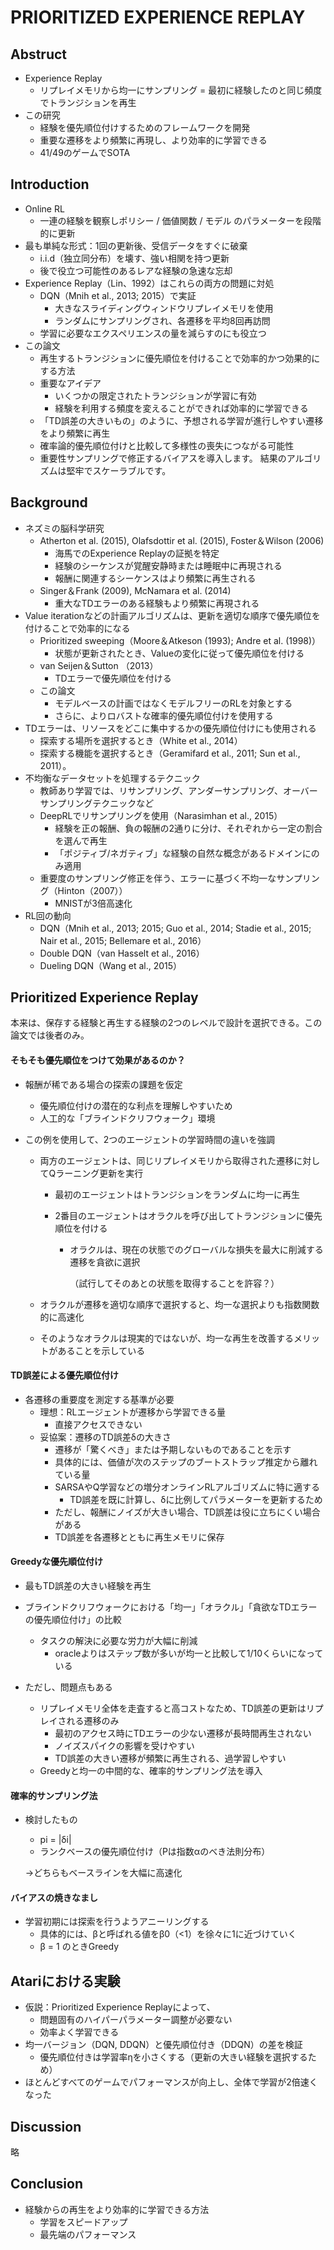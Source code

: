 # PRIORITIZED EXPERIENCE REPLAY

## Abstruct

- Experience Replay
  - リプレイメモリから均一にサンプリング = 最初に経験したのと同じ頻度でトランジションを再生
- この研究
  - 経験を優先順位付けするためのフレームワークを開発
  - 重要な遷移をより頻繁に再現し、より効率的に学習できる
  - 41/49のゲームでSOTA

## Introduction

- Online RL
  - 一連の経験を観察しポリシー / 価値関数 / モデル のパラメーターを段階的に更新
- 最も単純な形式：1回の更新後、受信データをすぐに破棄
  - i.i.d（独立同分布）を壊す、強い相関を持つ更新
  - 後で役立つ可能性のあるレアな経験の急速な忘却
- Experience Replay（Lin、1992）はこれらの両方の問題に対処
  - DQN（Mnih et al., 2013; 2015）で実証
    - 大きなスライディングウィンドウリプレイメモリを使用
    - ランダムにサンプリングされ、各遷移を平均8回再訪問
  - 学習に必要なエクスペリエンスの量を減らすのにも役立つ
- この論文
  - 再生するトランジションに優先順位を付けることで効率的かつ効果的にする方法
  - 重要なアイデア
    - いくつかの限定されたトランジションが学習に有効
    - 経験を利用する頻度を変えることができれば効率的に学習できる
  - 「TD誤差の大きいもの」のように、予想される学習が進行しやすい遷移をより頻繁に再生
  - 確率論的優先順位付けと比較して多様性の喪失につながる可能性
  - 重要性サンプリングで修正するバイアスを導入します。 結果のアルゴリズムは堅牢でスケーラブルです。

## Background

- ネズミの脳科学研究
  - Atherton et al. (2015), Olafsdottir et al. (2015), Foster＆Wilson (2006)
    - 海馬でのExperience Replayの証拠を特定
    - 経験のシーケンスが覚醒安静時または睡眠中に再現される
    - 報酬に関連するシーケンスはより頻繁に再生される
  - Singer＆Frank (2009), McNamara et al. (2014)
    - 重大なTDエラーのある経験もより頻繁に再現される
- Value iterationなどの計画アルゴリズムは、更新を適切な順序で優先順位を付けることで効率的になる
  - Prioritized sweeping（Moore＆Atkeson (1993); Andre et al. (1998)）
    - 状態が更新されたとき、Valueの変化に従って優先順位を付ける
  - van Seijen＆Sutton （2013）
    - TDエラーで優先順位を付ける
  - この論文
    - モデルベースの計画ではなくモデルフリーのRLを対象とする
    - さらに、よりロバストな確率的優先順位付けを使用する
- TDエラーは、リソースをどこに集中するかの優先順位付けにも使用される
  - 探索する場所を選択するとき（White et al., 2014）
  - 探索する機能を選択するとき（Geramifard et al., 2011; Sun et al., 2011）。
- 不均衡なデータセットを処理するテクニック
  - 教師あり学習では、リサンプリング、アンダーサンプリング、オーバーサンプリングテクニックなど
  - DeepRLでリサンプリングを使用（Narasimhan et al., 2015）
    - 経験を正の報酬、負の報酬の2通りに分け、それぞれから一定の割合を選んで再生
    - 「ポジティブ/ネガティブ」な経験の自然な概念があるドメインにのみ適用
  - 重要度のサンプリング修正を伴う、エラーに基づく不均一なサンプリング（Hinton（2007））
    - MNISTが3倍高速化
- RL回の動向
  - DQN（Mnih et al., 2013; 2015; Guo et al., 2014; Stadie et al., 2015; Nair et al., 2015; Bellemare et al., 2016）
  - Double DQN（van Hasselt et al., 2016）
  - Dueling DQN（Wang et al., 2015）

## Prioritized Experience Replay

本来は、保存する経験と再生する経験の2つのレベルで設計を選択できる。この論文では後者のみ。

#### そもそも優先順位をつけて効果があるのか？

- 報酬が稀である場合の探索の課題を仮定

  - 優先順位付けの潜在的な利点を理解しやすいため
  - 人工的な「ブラインドクリフウォーク」環境

- この例を使用して、2つのエージェントの学習時間の違いを強調

  - 両方のエージェントは、同じリプレイメモリから取得された遷移に対してQラーニング更新を実行

    - 最初のエージェントはトランジションをランダムに均一に再生

    - 2番目のエージェントはオラクルを呼び出してトランジションに優先順位を付ける

      - オラクルは、現在の状態でのグローバルな損失を最大に削減する遷移を貪欲に選択

        （試行してそのあとの状態を取得することを許容？）

  - オラクルが遷移を適切な順序で選択すると、均一な選択よりも指数関数的に高速化

  - そのようなオラクルは現実的ではないが、均一な再生を改善するメリットがあることを示している

#### TD誤差による優先順位付け

- 各遷移の重要度を測定する基準が必要
  - 理想：RLエージェントが遷移から学習できる量
    - 直接アクセスできない
  - 妥協案：遷移のTD誤差δの大きさ
    - 遷移が「驚くべき」または予期しないものであることを示す
    - 具体的には、価値が次のステップのブートストラップ推定から離れている量
    - SARSAやQ学習などの増分オンラインRLアルゴリズムに特に適する
      - TD誤差を既に計算し、δに比例してパラメーターを更新するため
    - ただし、報酬にノイズが大きい場合、TD誤差は役に立ちにくい場合がある
    - TD誤差を各遷移とともに再生メモリに保存

#### Greedyな優先順位付け

- 最もTD誤差の大きい経験を再生

- ブラインドクリフウォークにおける「均一」「オラクル」「貪欲なTDエラーの優先順位付け」の比較
  - タスクの解決に必要な労力が大幅に削減
    - oracleよりはステップ数が多いが均一と比較して1/10くらいになっている
- ただし、問題点もある
  - リプレイメモリ全体を走査すると高コストなため、TD誤差の更新はリプレイされる遷移のみ
    - 最初のアクセス時にTDエラーの少ない遷移が長時間再生されない
    - ノイズスパイクの影響を受けやすい
    - TD誤差の大きい遷移が頻繁に再生される、過学習しやすい
  - Greedyと均一の中間的な、確率的サンプリング法を導入

#### 確率的サンプリング法

- 検討したもの

  - pi = |δi|
  - ランクベースの優先順位付け（Pは指数αのべき法則分布）

  →どちらもベースラインを大幅に高速化

#### バイアスの焼きなまし

- 学習初期には探索を行うようアニーリングする
  - 具体的には、βと呼ばれる値をβ0（<1）を徐々に1に近づけていく
  - β = 1 のときGreedy

## Atariにおける実験

- 仮説：Prioritized Experience Replayによって、
  - 問題固有のハイパーパラメーター調整が必要ない
  - 効率よく学習できる
- 均一バージョン（DQN, DDQN）と優先順位付き（DDQN）の差を検証
  - 優先順位付きは学習率ηを小さくする（更新の大きい経験を選択するため）
- ほとんどすべてのゲームでパフォーマンスが向上し、全体で学習が2倍速くなった

## Discussion

略

## Conclusion

- 経験からの再生をより効率的に学習できる方法
  - 学習をスピードアップ
  - 最先端のパフォーマンス